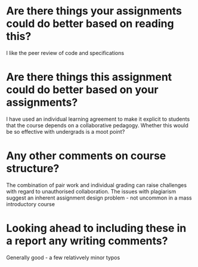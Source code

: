 # Are there things your assignments could do better based on reading this?
I like the peer review of code and specifications
# Are there things this assignment could do better based on your assignments?
I have used an individual learning agreement to make it explicit to students that the course depends on a collaborative pedagogy. Whether this would be so effective with undergrads is a moot point?
# Any other comments on course structure?
The combination of pair work and individual grading can raise challenges with regard to unauthorised collaboration.  The issues with plagiarism suggest an inherent assignment design problem - not uncommon in a mass introductory course 
# Looking ahead to including these in a report any writing comments?
Generally good - a few relativvely minor typos
